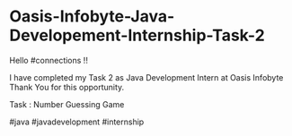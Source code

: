 # Oasis-Infobyte-Java-Developement-Internship-Task-2
Hello #connections !!

I have completed my Task 2 as Java Development Intern at Oasis Infobyte Thank You for this opportunity.

Task : Number Guessing Game

#java #javadevelopment #internship
